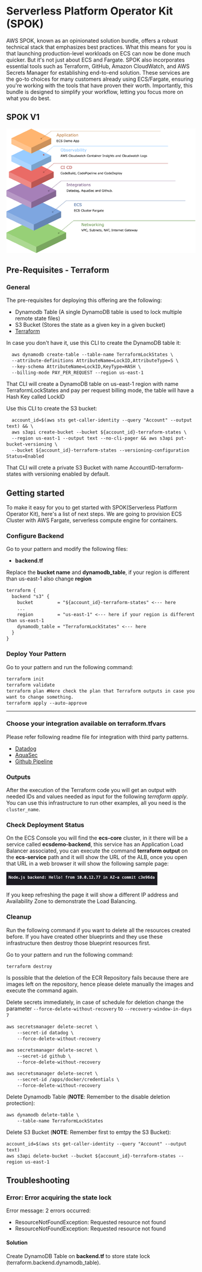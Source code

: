 # Serverless Platform Operator Kit (SPOK)  

AWS SPOK, known as an opinionated solution bundle, offers a robust technical stack that emphasizes best practices. What this means for you is that launching production-level workloads on ECS can now be done much quicker. But it's not just about ECS and Fargate. SPOK also incorporates essential tools such as Terraform, GitHub, Amazon CloudWatch, and AWS Secrets Manager for establishing end-to-end solution. These services are the go-to choices for many customers already using ECS/Fargate, ensuring you're working with the tools that have proven their worth. Importantly, this bundle is designed to simplify your workflow, letting you focus more on what you do best.


## SPOK V1

![Foundation Module v1](images/spok.png)

## Pre-Requisites - Terraform

### General

The pre-requisites for deploying this offering are the following:

* Dynamodb Table (A single DynamoDB table is used to lock multiple remote state files)
* S3 Bucket (Stores the state as a given key in a given bucket)
* [Terraform](https://developer.hashicorp.com/terraform/tutorials/aws-get-started/install-cli) 

In case you don't have it, use this CLI to create the DynamoDB table it:

```shell
  aws dynamodb create-table --table-name TerraformLockStates \
  --attribute-definitions AttributeName=LockID,AttributeType=S \
  --key-schema AttributeName=LockID,KeyType=HASH \
  --billing-mode PAY_PER_REQUEST --region us-east-1
```

That CLI will create a DynamoDB table on us-east-1 region with name TerraformLockStates and pay per request billing mode, the table will have a Hash Key called LockID

Use this CLI to create the S3 bucket:

```shell
  account_id=$(aws sts get-caller-identity --query "Account" --output text) && \
  aws s3api create-bucket --bucket ${account_id}-terraform-states \
  --region us-east-1 --output text --no-cli-pager && aws s3api put-bucket-versioning \
  --bucket ${account_id}-terraform-states --versioning-configuration Status=Enabled
```

That CLI will crete a private S3 Bucket with name AccountID-terraform-states with versioning enabled by default.

## Getting started

To make it easy for you to get started with SPOK(Serverless Platform Operator Kit), here's a list of next steps. We are going to provision ECS Cluster with AWS Fargate, serverless compute engine for containers.

### Configure Backend

Go to your pattern and modify the following files:

* **backend.tf**

Replace the **bucket name** and **dynamodb_table**, if your region is different than us-east-1 also change **region**

```
terraform {
  backend "s3" {
    bucket         = "${account_id}-terraform-states" <--- here
    ...
    region         = "us-east-1" <--- here if your region is different than us-east-1
    dynamodb_table = "TerraformLockStates" <--- here
  }
}
```

### Deploy Your Pattern

Go to your pattern and run the following command:

```shell
terraform init
terraform validate
terraform plan #Here check the plan that Terraform outputs in case you want to change something.
terraform apply --auto-approve
```

---

### Choose your integration available on **terraform.tfvars**

Please refer following readme file for integration with third party patterns. 

* [Datadog](./docs/datadog.md)
* [AquaSec](./docs/aquasec.md)
* [Github Pipeline](./docs/github.md)

### Outputs
After the execution of the Terraform code you will get an output with needed IDs and values needed as input for the following *terraform apply*. You can use this infrastructure to run other examples, all you need is the `cluster_name`.

### Check Deployment Status
On the ECS Console you will find the **ecs-core** cluster, in it there will be a service called **ecsdemo-backend**, this service has an Application Load Balancer associated, you can execute the command **terraform output** on the **ecs-service** path and it will show the URL of the ALB, once you open that URL in a web browser it will show the following sample page:

![Successful First Deployment](images/first_demo_page.png)

If you keep refreshing the page it will show a different IP address and Availability Zone to demonstrate the Load Balancing.

### Cleanup
Run the following command if you want to delete all the resources created before. If you have created other blueprints and they use these infrastructure then destroy those blueprint resources first.

Go to your pattern and run the following command:
```shell
terraform destroy
```

Is possible that the deletion of the ECR Repository fails because there are images left on the repository, hence please delete manually the images and execute the command again.

Delete secrets immediately, in case of schedule for deletion change the parameter ```--force-delete-without-recovery``` to ```--recovery-window-in-days 7```

```shell
aws secretsmanager delete-secret \
    --secret-id datadog \
    --force-delete-without-recovery
```

```shell
aws secretsmanager delete-secret \
    --secret-id github \
    --force-delete-without-recovery
```

```shell
aws secretsmanager delete-secret \
    --secret-id /apps/docker/credentials \
    --force-delete-without-recovery
```

Delete Dynamodb Table (**NOTE**: Remember to the disable deletion protection):

```shell
aws dynamodb delete-table \
    --table-name TerraformLockStates
```

Delete S3 Bucket (**NOTE**: Remember first to emtpy the S3 Bucket):

```shell
account_id=$(aws sts get-caller-identity --query "Account" --output text)
aws s3api delete-bucket --bucket ${account_id}-terraform-states --region us-east-1
```

## Troubleshooting

### Error: Error acquiring the state lock

Error message: 2 errors occurred:
* ResourceNotFoundException: Requested resource not found
* ResourceNotFoundException: Requested resource not found

#### Solution

Create DynamoDB Table on **backend.tf** to store state lock (terraform.backend.dynamodb_table).
